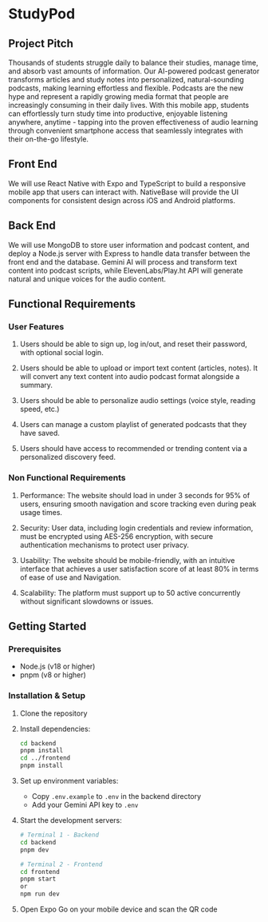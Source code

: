 # StudyPod

## Project Pitch

Thousands of students struggle daily to balance their studies, manage time, and absorb vast amounts of information. Our AI-powered podcast generator transforms articles and study notes into personalized, natural-sounding podcasts, making learning effortless and flexible. Podcasts are the new hype and represent a rapidly growing media format that people are increasingly consuming in their daily lives. With this mobile app, students can effortlessly turn study time into productive, enjoyable listening anywhere, anytime - tapping into the proven effectiveness of audio learning through convenient smartphone access that seamlessly integrates with their on-the-go lifestyle.

## Front End

We will use React Native with Expo and TypeScript to build a responsive mobile app that users can interact with. NativeBase will provide the UI components for consistent design across iOS and Android platforms.

## Back End

We will use MongoDB to store user information and podcast content, and deploy a Node.js server with Express to handle data transfer between the front end and the database. Gemini AI will process and transform text content into podcast scripts, while ElevenLabs/Play.ht API will generate natural and unique voices for the audio content.

## Functional Requirements

### User Features

1. Users should be able to sign up, log in/out, and reset their password, with optional
social login.

2. Users should be able to upload or import text content (articles, notes). It will convert
any text content into audio podcast format alongside a summary.

3. Users should be able to personalize audio settings (voice style, reading speed, etc.)

4. Users can manage a custom playlist of generated podcasts that they have saved.

5. Users should have access to recommended or trending content via a personalized
discovery feed.

### Non Functional Requirements

1. Performance: The website should load in under 3 seconds for 95% of users,
ensuring smooth navigation and score tracking even during peak usage times.

2. Security: User data, including login credentials and review information, must be encrypted using AES-256 encryption, with secure authentication mechanisms to protect user privacy.

3. Usability: The website should be mobile-friendly, with an intuitive interface that achieves a user satisfaction score of at least 80% in terms of ease of use and Navigation.

4. Scalability: The platform must support up to 50 active concurrently without significant slowdowns or issues.

## Getting Started

### Prerequisites
- Node.js (v18 or higher)
- pnpm (v8 or higher)

### Installation & Setup

1. Clone the repository
2. Install dependencies:
   ```bash
   cd backend
   pnpm install
   cd ../frontend
   pnpm install
   ```
3. Set up environment variables:
   - Copy `.env.example` to `.env` in the backend directory
   - Add your Gemini API key to `.env`

4. Start the development servers:
   ```bash
   # Terminal 1 - Backend
   cd backend
   pnpm dev

   # Terminal 2 - Frontend 
   cd frontend
   pnpm start
   or 
   npm run dev
   ```

5. Open Expo Go on your mobile device and scan the QR code
